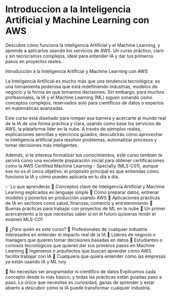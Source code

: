# Introduccion a la Inteligencia Artificial y Machine Learning con AWS
Descubre cómo funciona la Inteligencia Artificial y el Machine Learning, y aprende a aplicarlos usando los servicios de AWS. Un curso práctico, claro y sin tecnicismos complejos, ideal para entender IA y dar tus primeros pasos en proyectos reales.

Introducción a la Inteligencia Artificial y Machine Learning con AWS

La Inteligencia Artificial es mucho más que una tendencia tecnológica: es una herramienta poderosa que está redefiniendo industrias, modelos de negocio y la forma en que tomamos decisiones. Sin embargo, para muchos profesionales, la IA y el Machine Learning (ML) siguen sonando como conceptos complejos, reservados solo para científicos de datos o expertos en matemáticas avanzadas.

Este curso está diseñado para romper esa barrera y acercarte al mundo real de la IA de una forma práctica y clara, usando como base los servicios de AWS, la plataforma líder en la nube. A través de ejemplos reales, explicaciones sencillas y ejercicios guiados, descubrirás cómo aprovechar la inteligencia artificial para resolver problemas, automatizar procesos y tomar decisiones más inteligentes.

Además, si te interesa formalizar tus conocimientos, este curso también te servirá como una excelente preparación inicial para obtener certificaciones como la AWS Certified Machine Learning - Specialty (MLS-C01), aunque ese no es el único objetivo: el propósito principal es que entiendas cómo funciona la IA y cómo puedes aplicarla en tu día a día.

✅ Lo que aprenderás
🚀 Conceptos clave de Inteligencia Artificial y Machine Learning explicados en lenguaje simple
🚀 Cómo preparar datos, entrenar modelos y ponerlos en producción usando AWS
🚀 Aplicaciones prácticas de IA en sectores como salud, finanzas, comercio y entretenimiento
🚀 Buenas prácticas para trabajar con proyectos de ML en la nube
🚀 Un primer acercamiento a lo que necesitas saber si en el futuro quisieras rendir el examen MLS-C01

🎯 ¿Para quién es este curso?
🔹 Profesionales de cualquier industria interesados en entender el impacto real de la IA
🔹 Líderes de negocio o managers que quieren tomar decisiones basadas en datos
🔹 Estudiantes o curiosos tecnológicos que quieren dar sus primeros pasos en Machine Learning
🔹 Ingenieros o arquitectos que buscan aprender cómo AWS facilita trabajar con IA
🔹 Cualquiera que quiera entender cómo las empresas ya están usando IA y ML hoy

🧰 No necesitas ser programador ni científico de datos
Explicamos cada concepto desde lo más básico, y todas las prácticas están guiadas paso a paso. Lo único que necesitas es curiosidad, ganas de aprender y estar abierto a descubrir cómo la IA puede transformar cualquier industria.

